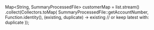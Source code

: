 Map<String, SummaryProcessedFile> customerMap = list.stream()
    .collect(Collectors.toMap(
        SummaryProcessedFile::getAccountNumber,
        Function.identity(),
        (existing, duplicate) -> existing // or keep latest with: duplicate
    ));
